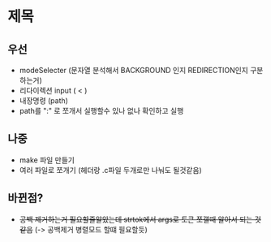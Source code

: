 # 제목

## 우선
- modeSelecter (문자열 분석해서 BACKGROUND 인지 REDIRECTION인지 구분하는거)
- 리다이렉션 input ( < )
- 내장명령 (path)
- path를 ":" 로 쪼개서 실행할수 있나 없나 확인하고 실행

## 나중
- make 파일 만들기
- 여러 파일로 쪼개기 (헤더랑 .c파일 두개로만 나눠도 될것같음)

## 바뀐점?
- ~~공백 제거하는거 필요할줄알았는데 strtok에서 args로 토큰 쪼갤때 알아서 되는 것 같음~~ (-> 공백제거 병렬모드 할떄 필요할듯)
